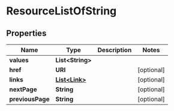

# ResourceListOfString


## Properties

Name | Type | Description | Notes
------------ | ------------- | ------------- | -------------
**values** | **List&lt;String&gt;** |  | 
**href** | **URI** |  |  [optional]
**links** | [**List&lt;Link&gt;**](Link.md) |  |  [optional]
**nextPage** | **String** |  |  [optional]
**previousPage** | **String** |  |  [optional]



